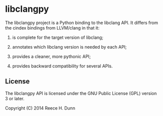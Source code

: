 # libclangpy

The libclangpy project is a Python binding to the libclang API. It differs from
the cindex bindings from LLVM/clang in that it:

1.  is complete for the target version of libclang;

2.  annotates which libclang version is needed by each API;

3.  provides a cleaner, more pythonic API;

4.  provides backward compatibility for several APIs.

## License

The libclangpy API is licensed under the GNU Public License (GPL) version 3 or
later.

Copyright (C) 2014 Reece H. Dunn
